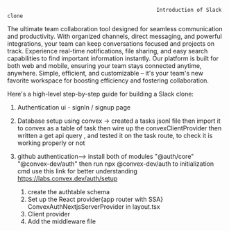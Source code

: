                                                     Introduction of Slack clone

The ultimate team collaboration tool designed for seamless communication and productivity. With organized channels, direct messaging, and powerful integrations, your team can keep conversations focused and projects on track. Experience real-time notifications, file sharing, and easy search capabilities to find important information instantly. Our platform is built for both web and mobile, ensuring your team stays connected anytime, anywhere. Simple, efficient, and customizable – it's your team's new favorite workspace for boosting efficiency and fostering collaboration.

Here's a high-level step-by-step guide for building a Slack clone:

1. Authentication ui - signIn / signup page
2. Database setup using convex -> created a tasks jsonl file then import it to convex as a table of task then wire up the convexClientProvider then written a get api query , and tested it on the task route, to check it is working properly or not

3. github authentication--> install both of modules "@auth/core" "@convex-dev/auth" then run npx @convex-dev/auth to initialization cmd use this link for better understanding https://labs.convex.dev/auth/setup
   1. create the authtable schema
   2. Set up the React provider{app router with SSA} ConvexAuthNextjsServerProvider in layout.tsx
   3. Client provider
   4. Add the middleware file
